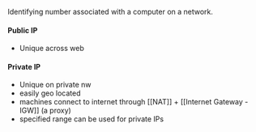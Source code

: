 Identifying number associated with a computer on a network.

#### Public IP 
- Unique across web
#### Private IP
- Unique on private nw 
- easily geo located 
- machines connect to internet through [[NAT]] + [[Internet Gateway - IGW]] (a proxy)
- specified range can be used for private IPs